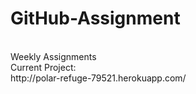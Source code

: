 # GitHub-Assignment
<br>
Weekly Assignments
<br>
Current Project: 
<br>
http://polar-refuge-79521.herokuapp.com/
